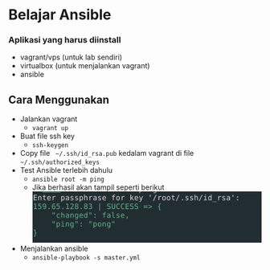 # Belajar Ansible

### Aplikasi yang harus diinstall
- vagrant/vps (untuk lab sendiri)
- virtualbox (untuk menjalankan vagrant)
- ansible

## Cara Menggunakan
- Jalankan vagrant
  - ``` vagrant up ```
- Buat file ssh key
  - ``` ssh-keygen ```
- Copy file ``` ~/.ssh/id_rsa.pub``` kedalam vagrant di file ``` ~/.ssh/authorized_keys ```
- Test Ansible terlebih dahulu
  - ``` ansible root -m ping ```
  - Jika berhasil akan tampil seperti berikut
  ![alt tag](https://raw.githubusercontent.com/amanualt/learn-ansibleLEMP/master/screen/Selection_01.png)
- Menjalankan ansible
  - ``` ansible-playbook -s master.yml ```

